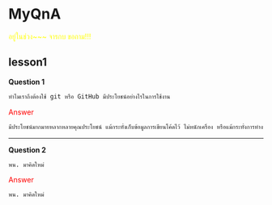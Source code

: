 # MyQnA

<span style="color:yellow" >อยู่ในช่วง~~~ จารกบ ขอถาม!!!</span>

## lesson1

**Question 1**

```bash
ทำไมเราถึงต้องใช้ git หรือ GitHub มีประโยชน์อย่างไรในการใช้งาน
```
<span style="color:red">Answer</span><br>

```bash
มีประโยชน์มากมายหลากหลายคุณประโยชน์ แม้กระทั่งเก็บข้อมูลการเขียนโค้ดไว้ ไม่หนักเครื่อง หรือแม้กระทั่งการทำงานกับเพื่อนได้ แชร์การทำงานกับเพื่อนได้ แบ่งๆ branch กันไปทำ อยากอัพเดทก็ทำได้ตลอด
```

---

**Question 2**

```bash
พน. มาคิดใหม่
```
<span style="color:red">Answer</span><br>

```bash
พน. มาคิดใหม่
```